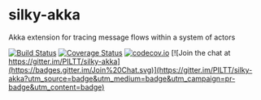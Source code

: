 silky-akka
=====

Akka extension for tracing message flows within a system of actors

[![Build Status](https://secure.travis-ci.org/PILTT/silky-akka.svg)](http://travis-ci.org/PILTT/silky-akka) [![Coverage Status](https://coveralls.io/repos/PILTT/silky-akka/badge.svg)](https://coveralls.io/r/PILTT/silky-akka) [![codecov.io](https://codecov.io/github/PILTT/silky-akka/coverage.svg?branch=master)](https://codecov.io/github/PILTT/silky-akka?branch=master&view=all) [![Join the chat at https://gitter.im/PILTT/silky-akka](https://badges.gitter.im/Join%20Chat.svg)](https://gitter.im/PILTT/silky-akka?utm_source=badge&utm_medium=badge&utm_campaign=pr-badge&utm_content=badge)

